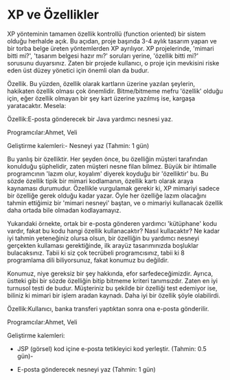 # XP ve Özellikler

XP yönteminin tamamen özellik kontrollü (function oriented) bir sistem
olduğu herhalde açık. Bu açıdan, proje başında 3-4 aylık tasarım yapan
ve bir torba belge üreten yöntemlerden XP ayrılıyor. XP projelerinde,
'mimari bitti mi?', 'tasarım belgesi hazır mı?' soruları yerine,
'özellik bitti mi?' sorusunu duyarsınız. Zaten bir projede kullanıcı,
o proje için mevkisini riske eden üst düzey yönetici için önemli olan
da budur.

Özellik.  Bu yüzden, özellik olarak kartların üzerine
yazılan şeylerin, hakikaten özellik olması çok
önemlidir. Bitme/bitmeme mefru 'özellik' olduğu için, eğer özellik
olmayan bir şey kart üzerine yazılmış ise, kargaşa
yaratacaktır. Mesela:

Özellik:E-posta gönderecek bir Java yardımcı nesnesi yaz.

Programcılar:Ahmet, Veli

Geliştirme kalemleri:- Nesneyi yaz (Tahmin: 1 gün)

Bu yanlış bir özelliktir. Her şeyden önce, bu özelliğin müşteri
tarafından konulduğu şüphelidir, zaten müşteri nesne filan
bilmez. Büyük bir ihtimalle programcının 'lazım olur, koyalım' diyerek
koyduğu bir 'özelliktir' bu.  Bu sözde özellik tipik bir mimari
kodlamanın, özellik kartı olarak araya kaynaması durumudur. Özellikle
vurgulamak gerekir ki, XP mimariyi sadece bir özelliğe gerek olduğu
kadar yazar. Öyle her özelliğe lazım olacağını tahmin ettiğimiz bir
'mimari nesneyi' baştan, ve o mimariyi kullanacak özellik daha ortada
bile olmadan kodlayamayız.

Yukarıdaki örnekte, ortak bir e-posta gönderen yardımcı 'kütüphane'
kodu vardır, fakat bu kodu hangi özellik kullanacaktır?  Nasıl
kullacaktır? Ne kadar iyi tahmin yeteneğiniz olursa olsun, bir
özelliğin bu yardımcı nesneyi gerçekten kullaması gerektiğinde, ilk
arayüz tasarımınızda boşluklar bulacaksınız. Tabii ki siz çok
tecrübeli programcısınız, tabii ki 8 programlama dili biliyorsunuz,
fakat konumuz bu değildir.

Konumuz, niye gereksiz bir şey hakkında, efor sarfedeceğimizdir.
Ayrıca, üstteki gibi bir sözde özelliğin bitip bitmeme kriteri
tanımsızdır. Zaten en iyi turnusol testi de budur. Müşteriniz bu
şekilde bir özelliği test edemiyor ise, biliniz ki mimari bir işlem
aradan kaynadı.  Daha iyi bir özellik şöyle olabilirdi.

Özellik:Kullanıcı, banka transferi yaptıktan sonra ona e-posta
gönderilir.

Programcılar:Ahmet, Veli

Geliştirme kalemleri:

  * JSP (görsel) kod içine e-posta tetikleyici kod yerleştir. (Tahmin: 0.5 gün)-

  * E-posta gönderecek nesneyi yaz (Tahmin: 1 gün)




